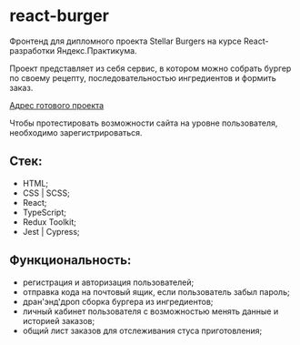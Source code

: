 # react-burger
Фронтенд для дипломного проекта Stellar Burgers на курсе React-разработки Яндекс.Практикума.

Проект представляет из себя сервис, в котором можно собрать бургер по своему рецепту, последовательностью ингредиентов и формить заказ.

[Адрес готового проекта](https://snv-project-burger.ru)

Чтобы протестировать возможности сайта на уровне пользователя, необходимо зарегистрироваться.

## Стек:
- HTML;
- CSS | SCSS;
- React;
- TypeScript;
- Redux Toolkit;
- Jest | Cypress;

## Функциональность:
- регистрация и авторизация пользователей;
- отправка кода на почтовый ящик, если пользователь забыл пароль;
- дран'энд'дроп сборка бургера из ингредиентов;
- личный кабинет пользователя с возможностью менять данные и историей заказов;
- общий лист заказов для отслеживания стуса приготовления;

